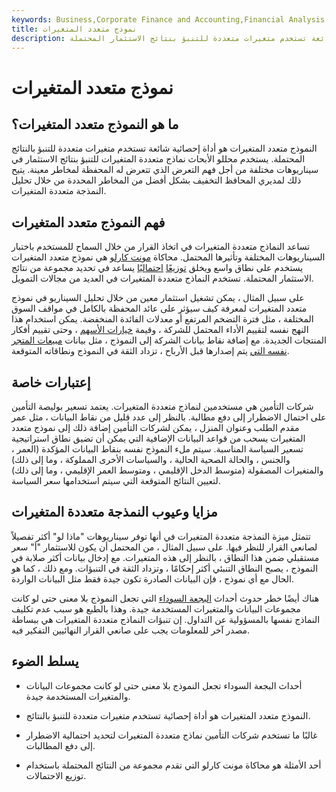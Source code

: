 ```yaml
---
keywords: Business,Corporate Finance and Accounting,Financial Analysis
title: نموذج متعدد المتغيرات
description: النموذج متعدد المتغيرات هو أداة إحصائية شائعة تستخدم متغيرات متعددة للتنبؤ بنتائج الاستثمار المحتملة.
---
```


# نموذج متعدد المتغيرات
## ما هو النموذج متعدد المتغيرات؟

النموذج متعدد المتغيرات هو أداة إحصائية شائعة تستخدم متغيرات متعددة للتنبؤ بالنتائج المحتملة. يستخدم محللو الأبحاث نماذج متعددة المتغيرات للتنبؤ بنتائج الاستثمار في سيناريوهات مختلفة من أجل فهم التعرض الذي تتعرض له المحفظة لمخاطر معينة. يتيح ذلك لمديري المحافظ التخفيف بشكل أفضل من المخاطر المحددة من خلال تحليل النمذجة متعددة المتغيرات.

## فهم النموذج متعدد المتغيرات

تساعد النماذج متعددة المتغيرات في اتخاذ القرار من خلال السماح للمستخدم باختبار السيناريوهات المختلفة وتأثيرها المحتمل. محاكاة [مونت كارلو](/montecarlosimulation) هي نموذج متعدد المتغيرات يستخدم على نطاق واسع ويخلق [توزيعًا](/probabilitydistribution) [احتماليًا](/probabilitydistribution) يساعد في تحديد مجموعة من نتائج الاستثمار المحتملة. تستخدم النماذج متعددة المتغيرات في العديد من مجالات التمويل.

على سبيل المثال ، يمكن تشغيل استثمار معين من خلال تحليل السيناريو في نموذج متعدد المتغيرات لمعرفة كيف سيؤثر على عائد المحفظة بالكامل في مواقف السوق المختلفة ، مثل فترة التضخم المرتفع أو معدلات الفائدة المنخفضة. يمكن استخدام هذا النهج نفسه لتقييم الأداء المحتمل للشركة ، وقيمة [خيارات الأسهم](/stockoption) ، وحتى تقييم أفكار المنتجات الجديدة. مع إضافة نقاط بيانات الشركة إلى النموذج ، مثل بيانات [مبيعات المتجر نفسه التي](/samestoresales) يتم إصدارها قبل الأرباح ، تزداد الثقة في النموذج ونطاقاته المتوقعة.

## إعتبارات خاصة

شركات التأمين هي مستخدمين لنماذج متعددة المتغيرات. يعتمد تسعير بوليصة التأمين على احتمال الاضطرار إلى دفع مطالبة. بالنظر إلى عدد قليل من نقاط البيانات ، مثل عمر مقدم الطلب وعنوان المنزل ، يمكن لشركات التأمين إضافة ذلك إلى نموذج متعدد المتغيرات يسحب من قواعد البيانات الإضافية التي يمكن أن تضيق نطاق استراتيجية تسعير السياسة المناسبة. سيتم ملء النموذج نفسه بنقاط البيانات المؤكدة (العمر ، والجنس ، والحالة الصحية الحالية ، والسياسات الأخرى المملوكة ، وما إلى ذلك) والمتغيرات المصقولة (متوسط الدخل الإقليمي ، ومتوسط العمر الإقليمي ، وما إلى ذلك) لتعيين النتائج المتوقعة التي سيتم استخدامها سعر السياسة.

## مزايا وعيوب النمذجة متعددة المتغيرات

تتمثل ميزة النمذجة متعددة المتغيرات في أنها توفر سيناريوهات "ماذا لو" أكثر تفصيلاً لصانعي القرار للنظر فيها. على سبيل المثال ، من المحتمل أن يكون للاستثمار "أ" سعر مستقبلي ضمن هذا النطاق ، بالنظر إلى هذه المتغيرات. مع إدخال بيانات أكثر صلابة في النموذج ، يصبح النطاق التنبئي أكثر إحكامًا ، وتزداد الثقة في التنبؤات. ومع ذلك ، كما هو الحال مع أي نموذج ، فإن البيانات الصادرة تكون جيدة فقط مثل البيانات الواردة.

هناك أيضًا خطر حدوث أحداث [البجعة السوداء](/blackswan) التي تجعل النموذج بلا معنى حتى لو كانت مجموعات البيانات والمتغيرات المستخدمة جيدة. وهذا بالطبع هو سبب عدم تكليف النماذج نفسها بالمسؤولية عن التداول. إن تنبؤات النماذج متعددة المتغيرات هي ببساطة مصدر آخر للمعلومات يجب على صانعي القرار النهائيين التفكير فيه.

## يسلط الضوء

- أحداث البجعة السوداء تجعل النموذج بلا معنى حتى لو كانت مجموعات البيانات والمتغيرات المستخدمة جيدة.

- النموذج متعدد المتغيرات هو أداة إحصائية تستخدم متغيرات متعددة للتنبؤ بالنتائج.

- غالبًا ما تستخدم شركات التأمين نماذج متعددة المتغيرات لتحديد احتمالية الاضطرار إلى دفع المطالبات.

- أحد الأمثلة هو محاكاة مونت كارلو التي تقدم مجموعة من النتائج المحتملة باستخدام توزيع الاحتمالات.

